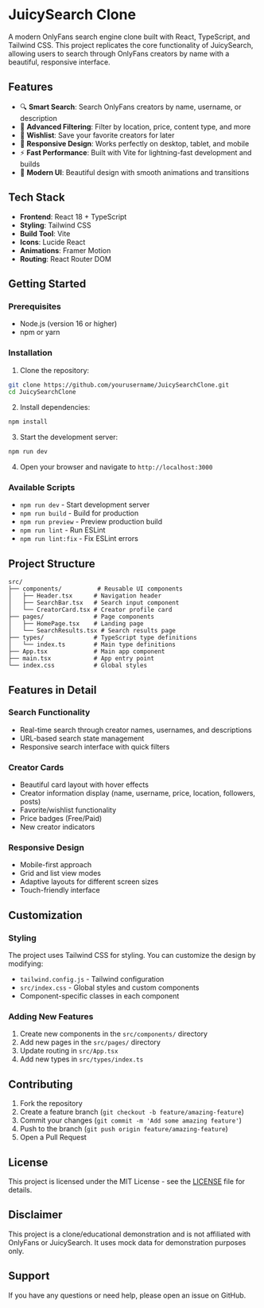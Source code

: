 # JuicySearch Clone

A modern OnlyFans search engine clone built with React, TypeScript, and Tailwind CSS. This project replicates the core functionality of JuicySearch, allowing users to search through OnlyFans creators by name with a beautiful, responsive interface.

## Features

- 🔍 **Smart Search**: Search OnlyFans creators by name, username, or description
- 🎯 **Advanced Filtering**: Filter by location, price, content type, and more
- 💖 **Wishlist**: Save your favorite creators for later
- 📱 **Responsive Design**: Works perfectly on desktop, tablet, and mobile
- ⚡ **Fast Performance**: Built with Vite for lightning-fast development and builds
- 🎨 **Modern UI**: Beautiful design with smooth animations and transitions

## Tech Stack

- **Frontend**: React 18 + TypeScript
- **Styling**: Tailwind CSS
- **Build Tool**: Vite
- **Icons**: Lucide React
- **Animations**: Framer Motion
- **Routing**: React Router DOM

## Getting Started

### Prerequisites

- Node.js (version 16 or higher)
- npm or yarn

### Installation

1. Clone the repository:
```bash
git clone https://github.com/yourusername/JuicySearchClone.git
cd JuicySearchClone
```

2. Install dependencies:
```bash
npm install
```

3. Start the development server:
```bash
npm run dev
```

4. Open your browser and navigate to `http://localhost:3000`

### Available Scripts

- `npm run dev` - Start development server
- `npm run build` - Build for production
- `npm run preview` - Preview production build
- `npm run lint` - Run ESLint
- `npm run lint:fix` - Fix ESLint errors

## Project Structure

```
src/
├── components/          # Reusable UI components
│   ├── Header.tsx      # Navigation header
│   ├── SearchBar.tsx   # Search input component
│   └── CreatorCard.tsx # Creator profile card
├── pages/              # Page components
│   ├── HomePage.tsx    # Landing page
│   └── SearchResults.tsx # Search results page
├── types/              # TypeScript type definitions
│   └── index.ts        # Main type definitions
├── App.tsx             # Main app component
├── main.tsx            # App entry point
└── index.css           # Global styles
```

## Features in Detail

### Search Functionality
- Real-time search through creator names, usernames, and descriptions
- URL-based search state management
- Responsive search interface with quick filters

### Creator Cards
- Beautiful card layout with hover effects
- Creator information display (name, username, price, location, followers, posts)
- Favorite/wishlist functionality
- Price badges (Free/Paid)
- New creator indicators

### Responsive Design
- Mobile-first approach
- Grid and list view modes
- Adaptive layouts for different screen sizes
- Touch-friendly interface

## Customization

### Styling
The project uses Tailwind CSS for styling. You can customize the design by modifying:
- `tailwind.config.js` - Tailwind configuration
- `src/index.css` - Global styles and custom components
- Component-specific classes in each component

### Adding New Features
1. Create new components in the `src/components/` directory
2. Add new pages in the `src/pages/` directory
3. Update routing in `src/App.tsx`
4. Add new types in `src/types/index.ts`

## Contributing

1. Fork the repository
2. Create a feature branch (`git checkout -b feature/amazing-feature`)
3. Commit your changes (`git commit -m 'Add some amazing feature'`)
4. Push to the branch (`git push origin feature/amazing-feature`)
5. Open a Pull Request

## License

This project is licensed under the MIT License - see the [LICENSE](LICENSE) file for details.

## Disclaimer

This project is a clone/educational demonstration and is not affiliated with OnlyFans or JuicySearch. It uses mock data for demonstration purposes only.

## Support

If you have any questions or need help, please open an issue on GitHub.
